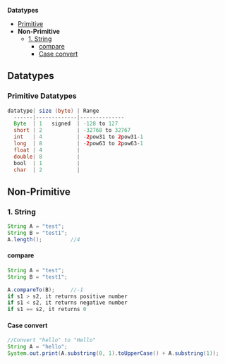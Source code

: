 **Datatypes**
- [Primitive](#pr)
- **Non-Primitive**
  - [1. String](#st)
    - [compare](#com)
    - [Case convert](#cas)

## Datatypes
<a name=pr></a>
### Primitive Datatypes
```java
datatype| size (byte) | Range
  ------|-------------|--------------
  Byte  | 1   signed  | -128 to 127
  short | 2           | -32768 to 32767
  int   | 4           | -2pow31 to 2pow31-1
  long  | 8           | -2pow63 to 2pow63-1
  float | 4           | 
  double| 8           |
  bool  | 1           | 
  char  | 2           |
```

## Non-Primitive
<a name=st></a>
### 1. String
```java
String A = "test";
String B = "test1";
A.length();         //4
```
<a name=com></a>
#### compare
```java
String A = "test";
String B = "test1";

A.compareTo(B);     //-1
if s1 > s2, it returns positive number  
if s1 < s2, it returns negative number  
if s1 == s2, it returns 0  
```
<a name=cas></a>
#### Case convert
```java
//Convert "hello" to "Hello"
String A = "hello";
System.out.print(A.substring(0, 1).toUpperCase() + A.substring(1));
```
